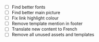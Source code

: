 - [ ] Find better fonts
- [ ] Find better main picture
- [ ] Fix link highlight colour
- [ ] Remove template mention in footer
- [ ] Translate new content to French
- [ ] Remove all unused assets and templates
